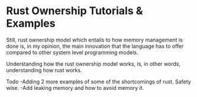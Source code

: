 # Rust Ownership Tutorials & Examples

Still, rust ownership model which entails to how memory management is done is, in my opinion, the main innovation that the language has to offer compared to other system level programming models. 

Understanding how the rust ownership model works, is, in other words, understanding how rust works. 

Todo
-Adding 2 more examples of some of the shortcomings of rust. Safety wise.
-Add leaking memory and how to avoid memory it. 
